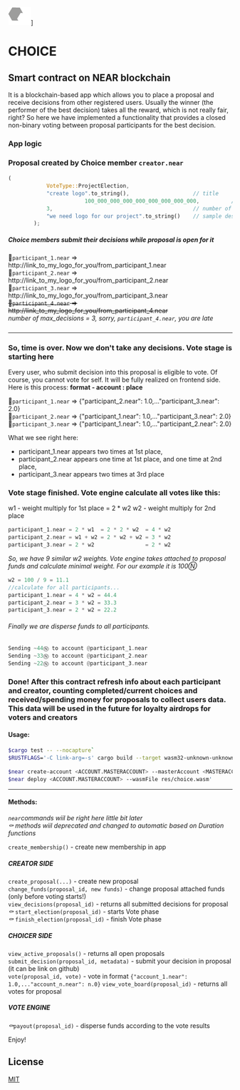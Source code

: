  ![choice](./assets/logo5.png?raw=true)] 
# CHOICE
## Smart contract on NEAR blockchain

It is a blockchain-based app which allows you to place a proposal and receive decisions from other registered users.
Usually the winner (the performer of the best decision) takes all the reward, which is not really fair, right?
So here we have implemented a functionality that provides a closed non-binary voting between proposal participants for the best decision.

### App logic
### Proposal created by Choice member ```creator.near```
```rust
(
			VoteType::ProjectElection,          
			"create logo".to_string(),                    // title  
                        100_000_000_000_000_000_000_000_000,          // 100Ⓝ  
			3,                                            // number of max_decisions  
			"we need logo for our project".to_string()    // sample description  
		);
```
##### Choice members submit their decisions while proposal is open for it
👨```participant_1.near``` =>  http://link_to_my_logo_for_you/from_participant_1.near   
👨```participant_2.near``` =>  http://link_to_my_logo_for_you/from_participant_2.near  
👨```participant_3.near``` =>  http://link_to_my_logo_for_you/from_participant_3.near  
~~👤```participant_4.near``` =>  http://link_to_my_logo_for_you/from_participant_4.near~~  
*number of max_decisions = 3, sorry, ```participant_4.near```, you are late*
#####
---
### So, time is over. Now we don't take any decisions. Vote stage is starting here
Every user, who submit decision into this proposal is eligible to vote. Of course, you cannot vote for self.
It will be fully realized on frontend side. Here is this process:
**format - account : place**  

👨```participant_1.near``` =>  {"participant_2.near": 1.0,..."participant_3.near": 2.0}  
👨```participant_2.near``` =>  {"participant_1.near": 1.0,..."participant_3.near": 2.0}  
👨```participant_3.near``` =>  {"participant_1.near": 1.0,..."participant_2.near": 2.0}  

What we see right here: 
- participant_1.near appears two times at 1st place,
- participant_2.near appears one time at 1st place, and one time at 2nd place,
- participant_3.near appears two times at 3rd place
### Vote stage finished. Vote engine calculate all votes like this:
w1 - weight multiply for 1st place = 2 * w2 
w2 - weight multiply for 2nd place 
```rust
participant_1.near = 2 * w1  = 2 * 2 * w2  = 4 * w2
participant_2.near = w1 + w2 = 2 * w2 + w2 = 3 * w2 
participant_3.near = 2 * w2                = 2 * w2 
```
*So, we have 9 similar w2 weights. Vote engine takes attached to proposal funds and calculate minimal weight. For our example it is 100Ⓝ*

```rust
w2 = 100 / 9 = 11.1
//calculate for all participants...
participant_1.near = 4 * w2 = 44.4
participant_2.near = 3 * w2 = 33.3
participant_3.near = 2 * w2 = 22.2
```
###### Finally we are disperse funds to all participants.
```rust
Sending ~44Ⓝ to account @participant_1.near
Sending ~33Ⓝ to account @participant_2.near
Sending ~22Ⓝ to account @participant_3.near
```
### Done! After this contract refresh info about each participant and creator, counting completed/current choices and received/spending money for proposals to collect users data. This data will be used in the future for loyalty airdrops for voters and creators

#### Usage:

```bash
$cargo test -- --nocapture`
$RUSTFLAGS='-C link-arg=-s' cargo build --target wasm32-unknown-unknown --release`
```
```bash
$near create-account <ACCOUNT.MASTERACCOUNT> --masterAccount <MASTERACCOUNT>
$near deploy <ACCOUNT.MASTERACCOUNT> --wasmFile res/choice.wasm'
```

---

#### Methods:
*```near```commands wiil be right here little bit later*  
*⚰️ methods wiil deprecated and changed to automatic based on Duration functions*

```create_membership()```                    - create new membership in app  
##### CREATOR SIDE
```create_proposal(...)```                   - create new proposal   
```change_funds(proposal_id, new funds)```   - change proposal attached funds (only before voting starts!)   
```view_decisions(proposal_id)```            - returns all submitted decisions for proposal    
*⚰️* ```start_election(proposal_id)```       - starts Vote phase  
*⚰️* ```finish_election(proposal_id)```      - finish Vote phase   
##### CHOICER SIDE 
```view_active_proposals()```                 - returns all open proposals    
```submit_decision(proposal_id, metadata)```  - submit your decision in proposal (it can be link on github)     
```vote(proposal_id, vote)```                 - vote in format ```{"account_1.near": 1.0,..."account_n.near": n.0}```   ```view_vote_board(proposal_id)```            - returns all votes for proposal  
##### VOTE ENGINE       
*⚰️*```payout(proposal_id)```                 - disperse funds according to the vote results  

Enjoy!  



## License
[MIT](https://choosealicense.com/licenses/mit/)
